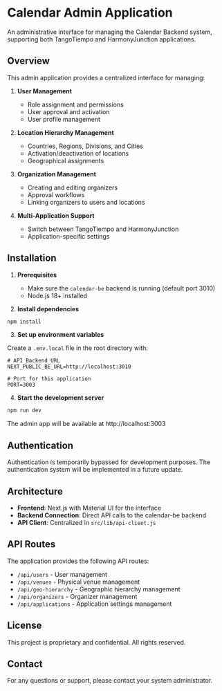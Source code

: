 # Calendar Admin Application


An administrative interface for managing the Calendar Backend system, supporting both TangoTiempo and HarmonyJunction applications.

## Overview

This admin application provides a centralized interface for managing:

1. **User Management**
   - Role assignment and permissions
   - User approval and activation
   - User profile management

2. **Location Hierarchy Management**
   - Countries, Regions, Divisions, and Cities
   - Activation/deactivation of locations
   - Geographical assignments

3. **Organization Management**
   - Creating and editing organizers
   - Approval workflows
   - Linking organizers to users and locations

4. **Multi-Application Support**
   - Switch between TangoTiempo and HarmonyJunction
   - Application-specific settings

## Installation

1. **Prerequisites**
   - Make sure the `calendar-be` backend is running (default port 3010)
   - Node.js 18+ installed

2. **Install dependencies**

```bash
npm install
```

3. **Set up environment variables**

Create a `.env.local` file in the root directory with:

```
# API Backend URL
NEXT_PUBLIC_BE_URL=http://localhost:3010

# Port for this application
PORT=3003
```

4. **Start the development server**

```bash
npm run dev
```

The admin app will be available at http://localhost:3003

## Authentication

Authentication is temporarily bypassed for development purposes. The authentication system will be implemented in a future update.

## Architecture

- **Frontend**: Next.js with Material UI for the interface
- **Backend Connection**: Direct API calls to the calendar-be backend
- **API Client**: Centralized in `src/lib/api-client.js`

## API Routes

The application provides the following API routes:

- `/api/users` - User management
- `/api/venues` - Physical venue management
- `/api/geo-hierarchy` - Geographic hierarchy management
- `/api/organizers` - Organizer management
- `/api/applications` - Application settings management

## License

This project is proprietary and confidential. All rights reserved.

## Contact

For any questions or support, please contact your system administrator.